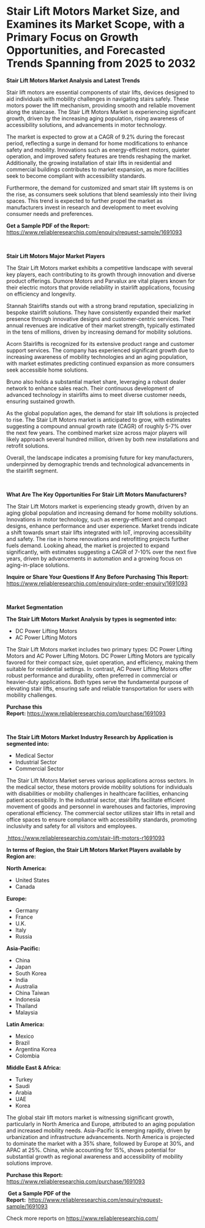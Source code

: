 <p><h1>Stair Lift Motors Market Size, and Examines its Market Scope, with a Primary Focus on Growth Opportunities, and Forecasted Trends Spanning from 2025 to 2032</h1></p><p><strong>Stair Lift Motors Market Analysis and Latest Trends</strong></p>
<p><p>Stair lift motors are essential components of stair lifts, devices designed to aid individuals with mobility challenges in navigating stairs safely. These motors power the lift mechanism, providing smooth and reliable movement along the staircase. The Stair Lift Motors Market is experiencing significant growth, driven by the increasing aging population, rising awareness of accessibility solutions, and advancements in motor technology.</p><p>The market is expected to grow at a CAGR of 9.2% during the forecast period, reflecting a surge in demand for home modifications to enhance safety and mobility. Innovations such as energy-efficient motors, quieter operation, and improved safety features are trends reshaping the market. Additionally, the growing installation of stair lifts in residential and commercial buildings contributes to market expansion, as more facilities seek to become compliant with accessibility standards.</p><p>Furthermore, the demand for customized and smart stair lift systems is on the rise, as consumers seek solutions that blend seamlessly into their living spaces. This trend is expected to further propel the market as manufacturers invest in research and development to meet evolving consumer needs and preferences.</p></p>
<p><strong>Get a Sample PDF of the Report:&nbsp;</strong> <a href="https://www.reliableresearchiq.com/enquiry/request-sample/1691093?utm_campaign=2780&utm_medium=2&utm_source=Github&utm_content=ia&utm_term=26032025&utm_id=stair-lift-motors">https://www.reliableresearchiq.com/enquiry/request-sample/1691093</a></p>
<p>&nbsp;</p>
<p><strong>Stair Lift Motors Major Market Players</strong></p>
<p><p>The Stair Lift Motors market exhibits a competitive landscape with several key players, each contributing to its growth through innovation and diverse product offerings. Dumore Motors and Parvalux are vital players known for their electric motors that provide reliability in stairlift applications, focusing on efficiency and longevity.</p><p>Stannah Stairlifts stands out with a strong brand reputation, specializing in bespoke stairlift solutions. They have consistently expanded their market presence through innovative designs and customer-centric services. Their annual revenues are indicative of their market strength, typically estimated in the tens of millions, driven by increasing demand for mobility solutions.</p><p>Acorn Stairlifts is recognized for its extensive product range and customer support services. The company has experienced significant growth due to increasing awareness of mobility technologies and an aging population, with market estimates predicting continued expansion as more consumers seek accessible home solutions.</p><p>Bruno also holds a substantial market share, leveraging a robust dealer network to enhance sales reach. Their continuous development of advanced technology in stairlifts aims to meet diverse customer needs, ensuring sustained growth.</p><p>As the global population ages, the demand for stair lift solutions is projected to rise. The Stair Lift Motors market is anticipated to grow, with estimates suggesting a compound annual growth rate (CAGR) of roughly 5-7% over the next few years. The combined market size across major players will likely approach several hundred million, driven by both new installations and retrofit solutions. </p><p>Overall, the landscape indicates a promising future for key manufacturers, underpinned by demographic trends and technological advancements in the stairlift segment.</p></p>
<p>&nbsp;</p>
<p><strong>What Are The Key Opportunities For Stair Lift Motors Manufacturers?</strong></p>
<p><p>The Stair Lift Motors market is experiencing steady growth, driven by an aging global population and increasing demand for home mobility solutions. Innovations in motor technology, such as energy-efficient and compact designs, enhance performance and user experience. Market trends indicate a shift towards smart stair lifts integrated with IoT, improving accessibility and safety. The rise in home renovations and retrofitting projects further fuels demand. Looking ahead, the market is projected to expand significantly, with estimates suggesting a CAGR of 7-10% over the next five years, driven by advancements in automation and a growing focus on aging-in-place solutions.</p></p>
<p><strong>Inquire or Share Your Questions If Any Before Purchasing This Report:</strong> <a href="https://www.reliableresearchiq.com/enquiry/pre-order-enquiry/1691093?utm_campaign=2780&utm_medium=2&utm_source=Github&utm_content=ia&utm_term=26032025&utm_id=stair-lift-motors">https://www.reliableresearchiq.com/enquiry/pre-order-enquiry/1691093</a></p>
<p>&nbsp;</p>
<p><strong>Market Segmentation</strong></p>
<p><strong>The Stair Lift Motors Market Analysis by types is segmented into:</strong></p>
<p><ul><li>DC Power Lifting Motors</li><li>AC Power Lifting Motors</li></ul></p>
<p><p>The Stair Lift Motors market includes two primary types: DC Power Lifting Motors and AC Power Lifting Motors. DC Power Lifting Motors are typically favored for their compact size, quiet operation, and efficiency, making them suitable for residential settings. In contrast, AC Power Lifting Motors offer robust performance and durability, often preferred in commercial or heavier-duty applications. Both types serve the fundamental purpose of elevating stair lifts, ensuring safe and reliable transportation for users with mobility challenges.</p></p>
<p><strong>Purchase this Report:&nbsp;</strong><a href="https://www.reliableresearchiq.com/purchase/1691093?utm_campaign=2780&utm_medium=2&utm_source=Github&utm_content=ia&utm_term=26032025&utm_id=stair-lift-motors">https://www.reliableresearchiq.com/purchase/1691093</a></p>
<p>&nbsp;</p>
<p><strong>The Stair Lift Motors Market Industry Research by Application is segmented into:</strong></p>
<p><ul><li>Medical Sector</li><li>Industrial Sector</li><li>Commercial Sector</li></ul></p>
<p><p>The Stair Lift Motors Market serves various applications across sectors. In the medical sector, these motors provide mobility solutions for individuals with disabilities or mobility challenges in healthcare facilities, enhancing patient accessibility. In the industrial sector, stair lifts facilitate efficient movement of goods and personnel in warehouses and factories, improving operational efficiency. The commercial sector utilizes stair lifts in retail and office spaces to ensure compliance with accessibility standards, promoting inclusivity and safety for all visitors and employees.</p></p>
<p><a href="https://www.reliableresearchiq.com/stair-lift-motors-r1691093?utm_campaign=2780&utm_medium=2&utm_source=Github&utm_content=ia&utm_term=26032025&utm_id=stair-lift-motors">&nbsp;https://www.reliableresearchiq.com/stair-lift-motors-r1691093</a></p>
<p><strong>In terms of Region, the Stair Lift Motors Market Players available by Region are:</strong></p>
<p>
    <p> <strong> North America: </strong>
        <ul>
            <li>United States</li>
            <li>Canada</li>
        </ul>
        </p> 
    <p> <strong> Europe: </strong>
        <ul>
            <li>Germany</li>
            <li>France</li>
            <li>U.K.</li>
            <li>Italy</li>
            <li>Russia</li>
        </ul>
        </p> 
    <p> <strong> Asia-Pacific: </strong>
        <ul>
            <li>China</li>
            <li>Japan</li>
            <li>South Korea</li>
            <li>India</li>
            <li>Australia</li>
            <li>China Taiwan</li>
            <li>Indonesia</li>
            <li>Thailand</li>
            <li>Malaysia</li>
        </ul>
        </p> 
    <p> <strong> Latin America: </strong>
        <ul>
            <li>Mexico</li>
            <li>Brazil</li>
            <li>Argentina Korea</li>
            <li>Colombia</li>
        </ul>
        </p> 
    <p> <strong> Middle East & Africa: </strong>
        <ul>
            <li>Turkey</li>
            <li>Saudi</li>
            <li>Arabia</li>
            <li>UAE</li>
            <li>Korea</li>
        </ul>
    </p>
    </p>
<p><p>The global stair lift motors market is witnessing significant growth, particularly in North America and Europe, attributed to an aging population and increased mobility needs. Asia-Pacific is emerging rapidly, driven by urbanization and infrastructure advancements. North America is projected to dominate the market with a 35% share, followed by Europe at 30%, and APAC at 25%. China, while accounting for 15%, shows potential for substantial growth as regional awareness and accessibility of mobility solutions improve.</p></p>
<p><strong>Purchase this Report: </strong><a href="https://www.reliableresearchiq.com/purchase/1691093?utm_campaign=2780&utm_medium=2&utm_source=Github&utm_content=ia&utm_term=26032025&utm_id=stair-lift-motors">https://www.reliableresearchiq.com/purchase/1691093</a></p>
<p>&nbsp;<strong>Get a Sample PDF of the Report:&nbsp;&nbsp;</strong><a href="https://www.reliableresearchiq.com/enquiry/request-sample/1691093?utm_campaign=2780&utm_medium=2&utm_source=Github&utm_content=ia&utm_term=26032025&utm_id=stair-lift-motors">https://www.reliableresearchiq.com/enquiry/request-sample/1691093</a></p>
<p><strong></strong></p>
<p>Check more reports on <a href="https://www.reliableresearchiq.com/?utm_campaign=2780&utm_medium=2&utm_source=Github&utm_content=ia&utm_term=26032025&utm_id=stair-lift-motors">https://www.reliableresearchiq.com/</a></p>